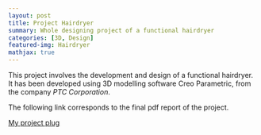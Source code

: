 ```yaml
---
layout: post
title: Project Hairdryer
summary: Whole designing project of a functional hairdryer
categories: [3D, Design]
featured-img: Hairdryer
mathjax: true
---
```


This project involves the development and design of a functional hairdryer. It has been developed using 3D modelling software Creo Parametric, from the company *PTC Corporation*.



The following link corresponds to the final pdf report of the project.



[My project plug](https://jaimeechevarria.github.io/CADCW2.pdf)

